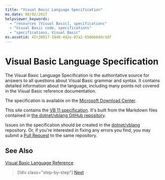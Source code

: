 ```yaml
---
title: "Visual Basic Language Specification"
ms.date: 08/02/2017
helpviewer_keywords: 
  - "resources [Visual Basic], specifications"
  - "Visual Basic code, specifications"
  - "specifications, Visual Basic"
ms.assetid: 42c30017-19d0-442e-87a2-850b66ddc3df
---
```

# Visual Basic Language Specification
The Visual Basic Language Specification is the authoritative source for answers to all questions about Visual Basic grammar and syntax. It contains detailed information about the language, including many points not covered in the Visual Basic reference documentation.  
  
 The specification is available on the [Microsoft Download Center](http://go.microsoft.com/fwlink/?LinkId=188623).  
  
This site contains the [VB 11 specification](../../../../_vblang/spec/introduction.md). It's built from the Markdown files contained in [the dotnet/vblang GitHub repository](https://github.com/dotnet/vblang/blob/master/spec/README.md).

Issues on the specification should be created in the [dotnet/vblang](https://github.com/dotnet/vblang/issues) repository. Or, if you're interested
in fixing any errors you find, you may submit a [Pull Request](https://github.com/dotnet/vblang/pulls) to the same repository.

## See Also  
 [Visual Basic Language Reference](../../../visual-basic/language-reference/index.md)

>[!div class="step-by-step"]
[Next](../../../../_vblang/spec/introduction.md)